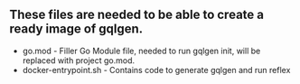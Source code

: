 ## These files are needed to be able to create a ready image of gqlgen.

- go.mod - Filler Go Module file, needed to run gqlgen init, will be replaced with project go.mod.
- docker-entrypoint.sh - Contains code to generate gqlgen and run reflex